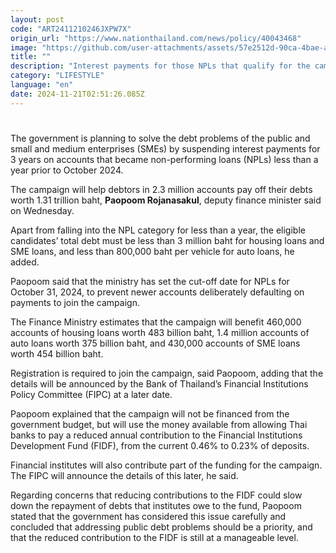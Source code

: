 ```yaml
---
layout: post
code: "ART2411210246JXPW7X"
origin_url: "https://www.nationthailand.com/news/policy/40043468"
image: "https://github.com/user-attachments/assets/57e2512d-90ca-4bae-ad93-f98f2ec2e3c2"
title: ""
description: "Interest payments for those NPLs that qualify for the campaign will be suspended for 3 years, Finance Ministry announces"
category: "LIFESTYLE"
language: "en"
date: 2024-11-21T02:51:26.085Z
---
```


# 









The government is planning to solve the debt problems of the public and small and medium enterprises (SMEs) by suspending interest payments for 3 years on accounts that became non-performing loans (NPLs) less than a year prior to October 2024.

The campaign will help debtors in 2.3 million accounts pay off their debts worth 1.31 trillion baht, **Paopoom Rojanasakul**, deputy finance minister said on Wednesday.

Apart from falling into the NPL category for less than a year, the eligible candidates’ total debt must be less than 3 million baht for housing loans and SME loans, and less than 800,000 baht per vehicle for auto loans, he added.

Paopoom said that the ministry has set the cut-off date for NPLs for October 31, 2024, to prevent newer accounts deliberately defaulting on payments to join the campaign.

The Finance Ministry estimates that the campaign will benefit 460,000 accounts of housing loans worth 483 billion baht, 1.4 million accounts of auto loans worth 375 billion baht, and 430,000 accounts of SME loans worth 454 billion baht.

Registration is required to join the campaign, said Paopoom, adding that the details will be announced by the Bank of Thailand’s Financial Institutions Policy Committee (FIPC) at a later date.

Paopoom explained that the campaign will not be financed from the government budget, but will use the money available from allowing Thai banks to pay a reduced annual contribution to the Financial Institutions Development Fund (FIDF), from the current 0.46% to 0.23% of deposits.

Financial institutes will also contribute part of the funding for the campaign. The FIPC will announce the details of this later, he said.

Regarding concerns that reducing contributions to the FIDF could slow down the repayment of debts that institutes owe to the fund, Paopoom stated that the government has considered this issue carefully and concluded that addressing public debt problems should be a priority, and that the reduced contribution to the FIDF is still at a manageable level.